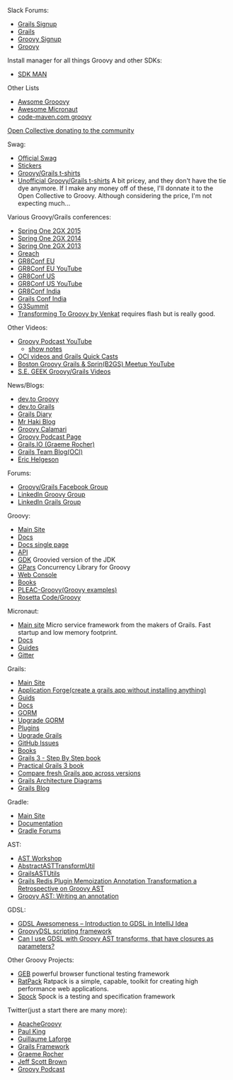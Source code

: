 Slack Forums:
* [Grails Signup](https://grails-slack.cfapps.io/)
* [Grails](https://grails.slack.com)
* [Groovy Signup](https://groovycommunity.com/)
* [Groovy](https://groovy-community.slack.com/)

Install manager for all things Groovy and other SDKs:
* [SDK MAN](http://sdkman.io/)

Other Lists
* [Awsome Grooovy](https://github.com/kdabir/awesome-groovy)
* [Awesome Micronaut](https://github.com/JonasHavers/awesome-micronaut/blob/master/README.md)
* [code-maven.com groovy](https://code-maven.com/groovy)

[Open Collective donating to the community](https://opencollective.com/friends-of-groovy)

Swag:
* [Official Swag](https://www.redbubble.com/people/comdev/works/34187235-apache-groovy)
* [Stickers](https://www.redbubble.com/shop/grails+groovy?iaCode=all-stickers&ref=search_box&sortOrder=relevant)
* [Groovy/Grails t-shirts](https://www.redbubble.com/shop/groovy+grails?iaCode=u-tees&ref=search_box&sortOrder=relevant)
* [Unofficial Groovy/Grails t-shirts](https://www.customizedgirl.com/s/groovygrailsshwag) A bit pricey, and they don't have the tie dye anymore. If I make any money off of these, I'll donnate it to the Open Collective to Groovy. Although considering the price, I'm not expecting much...

Various Groovy/Grails conferences:
* [Spring One 2GX 2015](http://www.infoq.com/springone-2gx-2015/)
* [Spring One 2GX 2014](http://www.infoq.com/springone-2gx-2014/)
* [Spring One 2GX 2013](http://www.infoq.com/springone-2gx-2013/)
* [Greach](https://www.youtube.com/channel/UCgW66PCJrada2o2_YcvFo-Q)
* [GR8Conf EU](http://gr8conf.eu)
* [GR8Conf EU YouTube](https://www.youtube.com/channel/UCJXNOMywewNmau4hzAy4LjA)
* [GR8Conf US](http://gr8conf.us)
* [GR8Conf US YouTube](https://www.youtube.com/channel/UC7wUp2KIa1hoMNn0r7JUVEg)
* [GR8Conf India](http://gr8conf.in)
* [Grails Conf India](https://www.youtube.com/playlist?list=PLy9XpRZ-oJHQNd5S-FrASOiMmW5YiJmXM)
* [G3Summit](http://g3summit.com)
* [Transforming To Groovy by Venkat](http://www.infoq.com/presentations/Transforming-to-Groovy) requires flash but is really good.

Other Videos:
* [Groovy Podcast YouTube](https://www.youtube.com/channel/UCtZDhqr4t18CI89bnMMyXOQ)
    * [show notes](https://github.com/groovy-podcast/groovypodcast)
* [OCI videos and Grails Quick Casts](https://www.youtube.com/channel/UCSeCbjNDlfdUyKOPWrmfR9A)
* [Boston Groovy Grails & Sprin(B2GS) Meetup YouTube](https://www.youtube.com/channel/UC5M3WWSZ5LsIBc96G-6iNow)
* [S.E. GEEK Groovy/Grails Videos](https://www.youtube.com/channel/UCHRADKRXZkPB6QVee0Q3GSQ)

News/Blogs:
* [dev.to Groovy](https://dev.to/t/groovy)
* [dev.to Grails](https://dev.to/t/grails)
* [Grails Diary](http://grydeske.net/news/)
* [Mr Haki Blog](http://mrhaki.blogspot.com/)
* [Groovy Calamari](http://groovycalamari.com/)
* [Groovy Podcast Page](https://groovypodcast.podbean.com/)
* [Grails.IO (Graeme Rocher)](http://grails.io/)
* [Grails Team Blog(OCI)](http://grailsblog.objectcomputing.com/)
* [Eric Helgeson](https://erichelgeson.github.io/)

Forums:
* [Groovy/Grails Facebook Group](https://www.facebook.com/groups/grails/)
* [LinkedIn Groovy Group](https://www.linkedin.com/groups/76751)
* [LinkedIn Grails Group](https://www.linkedin.com/groups/39757)

Groovy:
* [Main Site](http://groovy-lang.org)
* [Docs](http://groovy-lang.org/documentation.html)
* [Docs single page](http://groovy-lang.org/single-page-documentation.html)
* [API](http://groovy-lang.org/api.html)
* [GDK](http://groovy-lang.org/gdk.html) Groovied version of the JDK
* [GPars](http://www.gpars.org/) Concurrency Library for Groovy
* [Web Console](http://groovyconsole.appspot.com/scripts)
* [Books](http://groovy-lang.org/learn.html)
* [PLEAC-Groovy(Groovy examples)](http://pleac.sourceforge.net/pleac_groovy/)
* [Rosetta Code/Groovy](http://www.rosettacode.org/wiki/Category:Groovy)

Micronaut:
* [Main site](http://micronaut.io/) Micro service framework from the makers of Grails. Fast startup and low memory footprint.
* [Docs](https://micronaut.io/documentation.html)
* [Guides](https://guides.micronaut.io/index.html)
* [Gitter](https://gitter.im/micronautfw/)

Grails:
* [Main Site](http://grails.org)
* [Application Forge(create a grails app without installing anything)](https://start.grails.org/)
* [Guids](http://guides.grails.org/#/index)
* [Docs](http://docs.grails.org/latest/guide/single.html)
* [GORM](http://gorm.grails.org/)
* [Upgrade GORM](http://gorm.grails.org/latest/hibernate/manual/index.html#upgradeNotes)
* [Plugins](http://plugins.grails.org/)
* [Upgrade Grails](https://grails.github.io/grails-upgrade/latest/guide/index.html)
* [GitHub Issues](https://github.com/grails/grails-core/issues)
* [Books](https://grails.org/learn.html)
* [Grails 3 - Step By Step book](https://leanpub.com/grails3book)
* [Practical Grails 3 book](https://www.grails3book.com/)
* [Compare fresh Grails app across versions](https://github.com/erichelgeson/grails-versions)
* [Grails Architecture Diagrams](https://github.com/virtualdogbert/Grails_Architecture)
* [Grails Blog](http://grailsblog.objectcomputing.com/)

Gradle:
* [Main Site](http://gradle.org/)
* [Documentation](https://docs.gradle.org/current/userguide/userguide.html)
* [Gradle Forums](https://discuss.gradle.org/)

AST:
* [AST Workshop](http://melix.github.io/ast-workshop/#_prerequisites)
* [AbstractASTTransformUtil](http://docs.groovy-lang.org/latest/html/gapi/org/codehaus/groovy/transform/AbstractASTTransformUtil.html)
* [GrailsASTUtils](http://docs.grails.org/2.4.4/api/org/codehaus/groovy/grails/compiler/injection/GrailsASTUtils.html)
* [Grails Redis Plugin Memoization Annotation Transformation a Retrospective on Groovy AST](http://www.christianoestreich.com/2012/02/groovy-ast-transformations-part-1/)
* [Groovy AST: Writing an annotation](http://www.sdidit.nl/2013/01/groovy-ast-writing-annotation.html)

GDSL:
* [GDSL Awesomeness – Introduction to GDSL in IntelliJ Idea](http://www.tothenew.com/blog/gdsl-awesomeness-introduction-to-gdsl-in-intellij-idea/)
* [GroovyDSL scripting framework](https://confluence.jetbrains.com/display/GRVY/Scripting+IDE+for+DSL+awareness)
* [Can I use GDSL with Groovy AST transforms, that have closures as parameters?](https://intellij-support.jetbrains.com/hc/en-us/community/posts/203366410-Can-I-use-GDSL-with-Groovy-AST-transforms-that-have-closures-as-parameters-)


Other Groovy Projects:
* [GEB](http://www.gebish.org/) powerful browser functional testing framework
* [RatPack](http://www.ratpack.io/) Ratpack is a simple, capable, toolkit for creating high performance web applications.
* [Spock](http://spockframework.org/) Spock is a testing and specification framework

Twitter(just a start there are many more):
* [ApacheGroovy](https://twitter.com/ApacheGroovy)
* [Paul King](https://twitter.com/paulk_asert)
* [Guillaume Laforge](https://twitter.com/glaforge)
* [Grails Framework](https://twitter.com/grailsframework)
* [Graeme Rocher](https://twitter.com/graemerocher)
* [Jeff Scott Brown](https://twitter.com/jeffscottbrown)
* [Groovy Podcast](https://twitter.com/groovypodcast)


